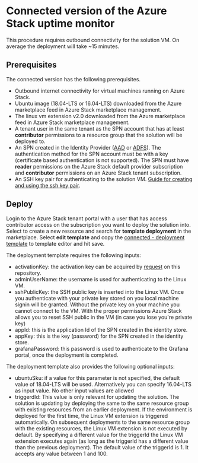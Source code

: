 # Connected version of the Azure Stack uptime monitor 

This procedure requires outbound connectivity for the solution VM. On average the deployment will take ~15 minutes.

## Prerequisites
The connected version has the following prerequisites.

- Outbound internet connectivity for virtual machines running on Azure Stack.
- Ubuntu image (18.04-LTS or 16.04-LTS) downloaded from the Azure marketplace feed in Azure Stack marketplace management.
- The linux vm extension v2.0 downloaded from the Azure marketplace feed in Azure Stack marketplace management.
- A tenant user in the same tenant as the SPN account that has at least **contributor** permissions to a resource group that the solution will be deployed to.
- An SPN created in the Identity Provider ([AAD](https://docs.microsoft.com/en-us/azure/azure-stack/user/azure-stack-create-service-principals#create-service-principal-for-azure-ad) or [ADFS](https://docs.microsoft.com/en-us/azure/azure-stack/azure-stack-create-service-principals#create-a-service-principal-using-a-client-secret)). The authentication method for the SPN account must be with a key (certificate based authentication is not supported). The SPN must have **reader** permissions on the Azure Stack default provider subscription and **contributor** permissions on an Azure Stack tenant subscription.
- An SSH key pair for authenticating to the solution VM. [Guide for creating and using the ssh key pair](/docs/SSH.md).

## Deploy

Login to the Azure Stack tenant portal with a user that has access contributor access on the subscription you want to deploy the solution into. Select to create a new resource and search for **template deployment** in the marketplace. Select **edit template** and copy the [connected - deployment template](https://raw.githubusercontent.com/Azure/azurestack-uptime-monitor/master/deploy/connected/mainTemplate.json) to template editor and hit save.

The deployment template requires the following inputs:

- activationKey: the activation key can be acquired by [request](https://github.com/Azure/azurestack-uptime-monitor/issues/new?assignees=&labels=&template=request-activation-key.md&title=Please+provide+me+with+an+activation+key) on this repository.
- adminUserName: the username is used for authenticating to the Linux VM.
- sshPublicKey: the SSH public key is inserted into the Linux VM. Once you authenticate with your private key stored on you local machine signin will be granted. Without the private key on your machine you cannot connect to the VM. With the proper permissions Azure Stack allows you to reset SSH public in the VM (in case you lose you're private key)
- appId: this is the application Id of the SPN created in the identity store.
- appKey: this is the key (password) for the SPN created in the identity store.
- grafanaPassword: this password is used to authenticate to the Grafana portal, once the deployment is completed.

The deployment template also provides the following optional inputs:
- ubuntuSku: if a value for this parameter is not specified, the default value of 18.04-LTS will be used. Alternatively you can specify 16.04-LTS as input value. No other input values are allowed
- triggerdId: This value is only relevant for updating the solution. The solution is updating by deploying the same to the same resource group with existing resources from an earlier deployment. If the environment is deployed for the first time, the Linux VM extension is triggered automatically. On subsequent deployments to the same resource group with the existing resources, the Linux VM extension is not executed by default. By specifying a different value for the triggerId the Linux VM extension executes again (as long as the triggerId has a different value than the previous deployment). The default value of the triggerId is 1. It accepts any value between 1 and 100.